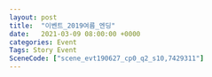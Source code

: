 ```yaml
---
layout: post
title:  "이벤트_2019여름_엔딩"
date:   2021-03-09 08:00:00 +0000
categories: Event
Tags: Story Event
SceneCode: ["scene_evt190627_cp0_q2_s10,7429311"]
---
```

